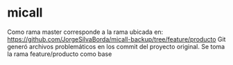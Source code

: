 # micall
Como rama master corresponde a la rama ubicada en: https://github.com/JorgeSilvaBorda/micall-backup/tree/feature/producto  Git generó archivos problemáticos en los commit del proyecto original. Se toma la rama feature/producto como base
